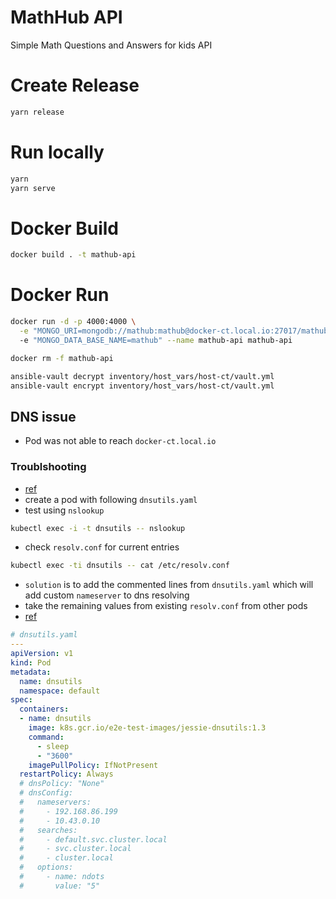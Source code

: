 # MathHub API

Simple Math Questions and Answers for kids API

# Create Release
```sh
yarn release
```

# Run locally
```sh
yarn
yarn serve
```

# Docker Build
```sh
docker build . -t mathub-api
```

# Docker Run
```sh
docker run -d -p 4000:4000 \
  -e "MONGO_URI=mongodb://mathub:mathub@docker-ct.local.io:27017/mathub" 
  -e "MONGO_DATA_BASE_NAME=mathub" --name mathub-api mathub-api

docker rm -f mathub-api
```

```sh
ansible-vault decrypt inventory/host_vars/host-ct/vault.yml
ansible-vault encrypt inventory/host_vars/host-ct/vault.yml
```

## DNS issue
* Pod was not able to reach `docker-ct.local.io`
### Troublshooting
* [ref](https://kubernetes.io/docs/tasks/administer-cluster/dns-debugging-resolution/)
* create a pod with following `dnsutils.yaml`
* test using `nslookup`
```sh
kubectl exec -i -t dnsutils -- nslookup
```
* check `resolv.conf` for current entries
```sh
kubectl exec -ti dnsutils -- cat /etc/resolv.conf
```

* `solution` is to add the commented lines from `dnsutils.yaml` which will add custom `nameserver` to dns resolving
* take the remaining values from existing `resolv.conf` from other pods
* [ref](https://kubernetes.io/docs/concepts/services-networking/dns-pod-service/)

```yaml
# dnsutils.yaml
---
apiVersion: v1
kind: Pod
metadata:
  name: dnsutils
  namespace: default
spec:
  containers:
  - name: dnsutils
    image: k8s.gcr.io/e2e-test-images/jessie-dnsutils:1.3
    command:
      - sleep
      - "3600"
    imagePullPolicy: IfNotPresent
  restartPolicy: Always
  # dnsPolicy: "None"
  # dnsConfig:
  #   nameservers:
  #     - 192.168.86.199
  #     - 10.43.0.10
  #   searches:
  #     - default.svc.cluster.local
  #     - svc.cluster.local
  #     - cluster.local
  #   options:
  #     - name: ndots
  #       value: "5"
```
